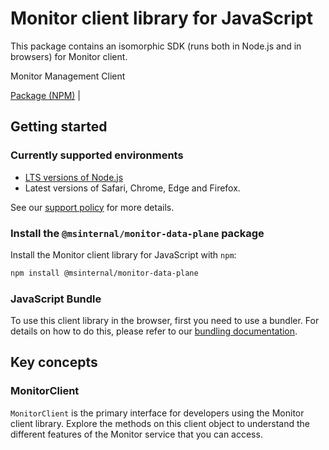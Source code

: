 # Monitor client library for JavaScript

This package contains an isomorphic SDK (runs both in Node.js and in browsers) for Monitor client.

Monitor Management Client

[Package (NPM)](https://www.npmjs.com/package/@msinternal/monitor-data-plane) |

## Getting started

### Currently supported environments

- [LTS versions of Node.js](https://github.com/nodejs/release#release-schedule)
- Latest versions of Safari, Chrome, Edge and Firefox.

See our [support policy](https://github.com/Azure/azure-sdk-for-js/blob/main/SUPPORT.md) for more details.


### Install the `@msinternal/monitor-data-plane` package

Install the Monitor client library for JavaScript with `npm`:

```bash
npm install @msinternal/monitor-data-plane
```


### JavaScript Bundle
To use this client library in the browser, first you need to use a bundler. For details on how to do this, please refer to our [bundling documentation](https://aka.ms/AzureSDKBundling).

## Key concepts

### MonitorClient

`MonitorClient` is the primary interface for developers using the Monitor client library. Explore the methods on this client object to understand the different features of the Monitor service that you can access.

